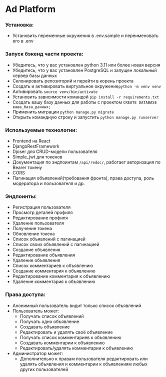 # Ad Platform

### Установка:

- Установить переменные окружения в .env.sample и переименовать его в .env

### Запуск бэкенд части проекта:

- Убедитесь, что у вас установлен python 3.11 или более новая версия
- Убедитесь, что у вас установлен PostgreSQL и запущен локальный сервер базы данных
- Склонировать репозиторий и перейти в корень проекта
- Создать и активировать виртуальное окружение```python -m venv venv```
- Активировать ```source venv/bin/activate```
- Установить зависимости командой ```pip install -r requirements.txt```
- Создать вашу базу данных для работы с проектом ```CREATE DATABASE ваша_база_данных;```
- Применить миграции ```python manage.py migrate```
- Открыть командную строку и запустить ```python manage.py runserver```

### Используемые технологии:

- Frontend на React
- DjangoRestFramework
- Djoser для CRUD-модели пользователя
- Simple_jwt для токенов
- Документация по эндпоинтам ```/api/redoc/```, работает авторизация по Bearer токену
- CORS
- Пагинация объявлений(требования фронта), права доступа, роль модератора и пользователя и др.

### Эндпоинты:

- Регистрация пользователя
- Просмотр деталей профиля
- Редактирование профиля
- Удаление пользователя
- Получение токена
- Обновление токена
- Список объявлений с пагинацией
- Список своих объявлений с пагинацией
- Создание объявления
- Редактирование объявления
- Удаление объявления
- Список комментариев к объявлению
- Создание комментария к объявлению
- Редактирование комментария к объявлению
- Удаление комментария к объявлению

### Права доступа:

- Анонимный пользователь видит только список объявлений
- Пользователь может:
    - Получать список объявлений
    - Получать одно объявление
    - Создавать объявление
    - Редактировать и удалять своё объявление
    - Получать список комментариев к объявлению
    - Создавать комментарии к объявлению
    - Редактировать/удалять комментарии к объявлению
- Администратор может:
    - Дополнительно к правам пользователя редактировать или удалять объявления и комментарии к объявлениям любых других
      пользователей
